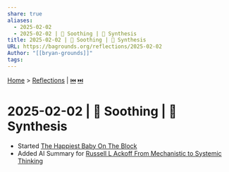 ```yaml
---
share: true
aliases:
  - 2025-02-02
  - 2025-02-02 | 👶 Soothing | 🧬 Synthesis
title: 2025-02-02 | 👶 Soothing | 🧬 Synthesis
URL: https://bagrounds.org/reflections/2025-02-02
Author: "[[bryan-grounds]]"
tags: 
---
```

[Home](../index.md) > [Reflections](./index.md) | [⏮️](./2025-01-12.md) [⏭️](./2025-02-04.md)  
# 2025-02-02 | 👶 Soothing | 🧬 Synthesis  
- Started [The Happiest Baby On The Block](../books/the-happiest-baby-on-the-block.md)  
- Added AI Summary for [Russell L Ackoff From Mechanistic to Systemic Thinking](../videos/russell-l-ackoff-from-mechanistic-to-systemic-thinking.md)  

